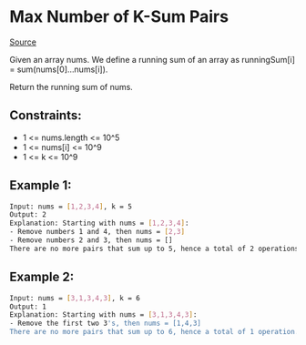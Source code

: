 # Max Number of K-Sum Pairs
[Source](https://leetcode.com/problems/max-number-of-k-sum-pairs)

Given an array nums. We define a running sum of an array as runningSum[i] = sum(nums[0]…nums[i]).

Return the running sum of nums.

## Constraints:

 - 1 <= nums.length <= 10^5
 - 1 <= nums[i] <= 10^9
 - 1 <= k <= 10^9

## Example 1:
```sh
Input: nums = [1,2,3,4], k = 5
Output: 2
Explanation: Starting with nums = [1,2,3,4]:
- Remove numbers 1 and 4, then nums = [2,3]
- Remove numbers 2 and 3, then nums = []
There are no more pairs that sum up to 5, hence a total of 2 operations.
```

## Example 2:
```sh
Input: nums = [3,1,3,4,3], k = 6
Output: 1
Explanation: Starting with nums = [3,1,3,4,3]:
- Remove the first two 3's, then nums = [1,4,3]
There are no more pairs that sum up to 6, hence a total of 1 operation.
```
